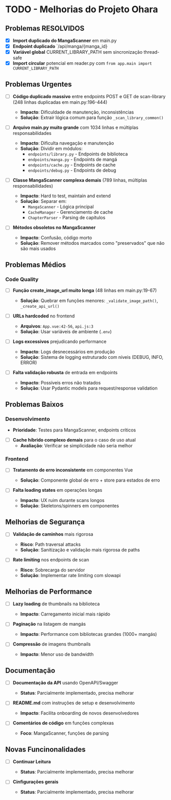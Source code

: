 # TODO - Melhorias do Projeto Ohara

## Problemas RESOLVIDOS

- [x] **Import duplicado do MangaScanner** em main.py
- [x] **Endpoint duplicado** `/api/manga/{manga_id}
- [x] **Variável global** CURRENT_LIBRARY_PATH sem sincronização thread-safe
- [x] **Import circular** potencial em reader.py com `from app.main import CURRENT_LIBRARY_PATH`

## Problemas Urgentes

- [ ] **Código duplicado massivo** entre endpoints POST e GET de scan-library (248 linhas duplicadas em main.py:196-444)
  - **Impacto**: Dificuldade de manutenção, inconsistências
  - **Solução**: Extrair lógica comum para função `_scan_library_common()`

- [ ] **Arquivo main.py muito grande** com 1034 linhas e múltiplas responsabilidades
  - **Impacto**: Dificulta navegação e manutenção
  - **Solução**: Dividir em módulos:
    - `endpoints/library.py` - Endpoints de biblioteca
    - `endpoints/manga.py` - Endpoints de mangá  
    - `endpoints/cache.py` - Endpoints de cache
    - `endpoints/debug.py` - Endpoints de debug

- [ ] **Classe MangaScanner complexa demais** (789 linhas, múltiplas responsabilidades)
  - **Impacto**: Hard to test, maintain and extend
  - **Solução**: Separar em:
    - `MangaScanner` - Lógica principal
    - `CacheManager` - Gerenciamento de cache
    - `ChapterParser` - Parsing de capítulos

- [ ] **Métodos obsoletos no MangaScanner** 
  - **Impacto**: Confusão, código morto
  - **Solução**: Remover métodos marcados como "preservados" que não são mais usados

## Problemas Médios

### Code Quality

- [ ] **Função create_image_url muito longa** (48 linhas em main.py:19-67)
  - **Solução**: Quebrar em funções menores: `_validate_image_path()`, `_create_api_url()`

- [ ] **URLs hardcoded** no frontend
  - **Arquivos**: `App.vue:42-56`, `api.js:3`
  - **Solução**: Usar variáveis de ambiente (`.env`)

- [ ] **Logs excessivos** prejudicando performance
  - **Impacto**: Logs desnecessários em produção
  - **Solução**: Sistema de logging estruturado com níveis (DEBUG, INFO, ERROR)

- [ ] **Falta validação robusta** de entrada em endpoints
  - **Impacto**: Possíveis erros não tratados
  - **Solução**: Usar Pydantic models para request/response validation

## Problemas Baixos 

### Desenvolvimento

  - **Prioridade**: Testes para MangaScanner, endpoints críticos

- [ ] **Cache híbrido complexo demais** para o caso de uso atual
  - **Avaliação**: Verificar se simplicidade não seria melhor

### Frontend

- [ ] **Tratamento de erro inconsistente** em componentes Vue
  - **Solução**: Componente global de erro + store para estados de erro

- [ ] **Falta loading states** em operações longas
  - **Impacto**: UX ruim durante scans longos
  - **Solução**: Skeletons/spinners em componentes

## Melhorias de Segurança

- [ ] **Validação de caminhos** mais rigorosa
  - **Risco**: Path traversal attacks
  - **Solução**: Sanitização e validação mais rigorosa de paths

- [ ] **Rate limiting** nos endpoints de scan
  - **Risco**: Sobrecarga do servidor
  - **Solução**: Implementar rate limiting com slowapi

## Melhorias de Performance

- [ ] **Lazy loading** de thumbnails na biblioteca
  - **Impacto**: Carregamento inicial mais rápido

- [ ] **Paginação** na listagem de mangás
  - **Impacto**: Performance com bibliotecas grandes (1000+ mangás)

- [ ] **Compressão** de imagens thumbnails
  - **Impacto**: Menor uso de bandwidth

## Documentação

- [ ] **Documentação da API** usando OpenAPI/Swagger
  - **Status**: Parcialmente implementado, precisa melhorar

- [ ] **README.md** com instruções de setup e desenvolvimento
  - **Impacto**: Facilita onboarding de novos desenvolvedores

- [ ] **Comentários de código** em funções complexas
  - **Foco**: MangaScanner, funções de parsing

## Novas Funcinonalidades 

- [ ] **Continuar Leitura** 
  - **Status**: Parcialmente implementado, precisa melhorar

- [ ] **Cinfigurações gerais** 
  - **Status**: Parcialmente implementado, precisa melhorar
